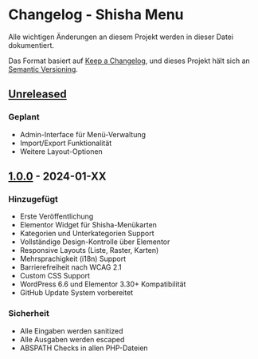 # Changelog - Shisha Menu

Alle wichtigen Änderungen an diesem Projekt werden in dieser Datei dokumentiert.

Das Format basiert auf [Keep a Changelog](https://keepachangelog.com/de/1.0.0/),
und dieses Projekt hält sich an [Semantic Versioning](https://semver.org/spec/v2.0.0.html).

## [Unreleased]

### Geplant
- Admin-Interface für Menü-Verwaltung
- Import/Export Funktionalität
- Weitere Layout-Optionen

## [1.0.0] - 2024-01-XX

### Hinzugefügt
- Erste Veröffentlichung
- Elementor Widget für Shisha-Menükarten
- Kategorien und Unterkategorien Support
- Vollständige Design-Kontrolle über Elementor
- Responsive Layouts (Liste, Raster, Karten)
- Mehrsprachigkeit (i18n) Support
- Barrierefreiheit nach WCAG 2.1
- Custom CSS Support
- WordPress 6.6 und Elementor 3.30+ Kompatibilität
- GitHub Update System vorbereitet

### Sicherheit
- Alle Eingaben werden sanitized
- Alle Ausgaben werden escaped
- ABSPATH Checks in allen PHP-Dateien

[Unreleased]: https://github.com/UGDesigns/shisha-menu/compare/1.0.0...HEAD
[1.0.0]: https://github.com/UGDesigns/shisha-menu/releases/tag/1.0.0